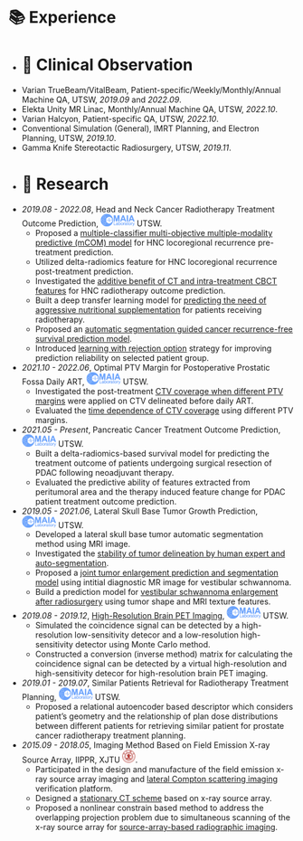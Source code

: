 
# 📚 Experience
* # 🏥 Clinical Observation 

- Varian TrueBeam/VitalBeam, Patient-specific/Weekly/Monthly/Annual Machine QA, UTSW, *2019.09* and *2022.09*.
- Elekta Unity MR Linac, Monthly/Annual Machine QA, UTSW, *2022.10*.
- Varian Halcyon, Patient-specific QA, UTSW, *2022.10*.
- Conventional Simulation (General), IMRT Planning, and Electron Planning, UTSW, *2019.10*.
- Gamma Knife Stereotactic Radiosurgery, UTSW, *2019.11*.

* # 📖 Research

- *2019.08 - 2022.08*, Head and Neck Cancer Radiotherapy Treatment Outcome Prediction, <a href="https://www.utsouthwestern.edu/labs/maia/"><img class="svg" src="/images/MAIA.svg" width="60pt"></a> UTSW.
  - Proposed a [multiple-classifier multi-objective multiple-modality predictive (mCOM) model](https://aapm.onlinelibrary.wiley.com/doi/full/10.1002/mp.14388) for HNC locoregional recurrence pre-treatment prediction.
  - Utilized delta-radiomics feature for HNC locoregional recurrence post-treatment prediction.
  - Investigated the [additive benefit of CT and intra-treatment CBCT features](https://qims.amegroups.com/article/view/74434/html) for HNC radiotherapy outcome prediction.
  - Built a deep transfer learning model for [predicting the need of aggressive nutritional supplementation](https://www.sciencedirect.com/science/article/pii/S0167814022002249) for patients receiving radiotherapy.
  - Proposed an [automatic segmentation guided cancer recurrence-free survival prediction model](https://arxiv.org/abs/2210.00589).
  - Introduced [learning with rejection option](https://aapm.onlinelibrary.wiley.com/doi/10.1002/mp.16132) strategy for improving prediction reliability on selected patient group.
- *2021.10 - 2022.06*, Optimal PTV Margin for Postoperative Prostatic Fossa Daily ART, <a href="https://www.utsouthwestern.edu/labs/maia/"><img class="svg" src="/images/MAIA.svg" width="60pt"></a> UTSW.
  - Investigated the post-treatment [CTV coverage when different PTV margins](https://www.practicalradonc.org/article/S1879-8500(22)00366-6/fulltext) were applied on CTV delineated before daily ART.
  - Evaluated the [time dependence of CTV coverage](https://www.redjournal.org/article/S0360-3016(22)03052-8/fulltext) using different PTV margins.
- *2021.05 - Present*, Pancreatic Cancer Treatment Outcome Prediction, <a href="https://www.utsouthwestern.edu/labs/maia/"><img class="svg" src="/images/MAIA.svg" width="60pt"></a> UTSW.
  - Built a delta-radiomics-based survival model for predicting the treatment outcome of patients undergoing surgical resection of PDAC following neoadjuvant therapy. 
  - Evaluated the predictive ability of features extracted from peritumoral area and the therapy induced feature change for PDAC patient treatment outcome prediction.
- *2019.05 - 2021.06*, Lateral Skull Base Tumor Growth Prediction, <a href="https://www.utsouthwestern.edu/labs/maia/"><img class="svg" src="/images/MAIA.svg" width="60pt"></a> UTSW.
  - Developed a lateral skull base tumor automatic segmentation method using MRI image.
  - Investigated the [stability of tumor delineation by human expert and auto-segmentation](https://onlinelibrary.wiley.com/doi/abs/10.1002/lary.28695).
  - Proposed a [joint tumor enlargement prediction and segmentation model](https://onlinelibrary.wiley.com/doi/10.1002/lary.30516) using  intitial diagnostic MR image for vestibular schwannoma.
  - Build a prediction model for [vestibular schwannoma enlargement after radiosurgery](https://journals.lww.com/otology-neurotology/Abstract/2021/03000/Prediction_of_Vestibular_Schwannoma_Enlargement.32.aspx) using tumor shape and MRI texture features.
- *2019.08 - 2019.12*, [High-Resolution Brain PET Imaging](https://ieeexplore.ieee.org/abstract/document/9875884/), <a href="https://www.utsouthwestern.edu/labs/maia/"><img class="svg" src="/images/MAIA.svg" width="60pt"></a> UTSW.
  - Simulated the coincidence signal can be detected by a high-resolution low-sensitivity detecor and a low-resolution high-sensitivity detector using Monte Carlo method.
  - Constructed a conversion (inverse method) matrix for calculating the coincidence signal can be detected by a virtual high-resolution and high-sensitivity detecor for high-resolution brain PET imaging. 
- *2019.01 - 2019.07*, Similar Patients Retrieval for Radiotherapy Treatment Planning, <a href="https://www.utsouthwestern.edu/labs/maia/"><img class="svg" src="/images/MAIA.svg" width="60pt"></a> UTSW.  
  - Proposed a relational autoencoder based descriptor which considers patient’s geometry and the relationship of plan dose distributions between different patients for retrieving similar patient for prostate cancer radiotherapy treatment planning.
- *2015.09 - 2018.05*, Imaging Method Based on Field Emission X-ray Source Array, IIPPR, XJTU <a href="http://en.xjtu.edu.cn/"><img class="svg" src="/images/XJTU.svg" width="23pt"></a>.
  - Participated in the design and manufacture of the field emission x-ray source array imaging and [lateral Compton scattering imaging](https://www.spiedigitallibrary.org/conference-proceedings-of-spie/10573/105732C/Compton-scatter-tomography-with-photon-counting-detector--a-preliminary/10.1117/12.2293522.full) verification platform. 
  - Designed a [stationary CT scheme](http://onlinelibrary.fully3d.org/papers/2017/Fully3D.2017-11-3203017.pdf) based on x-ray source array.
  - Proposed a nonlinear constrain based method to address the overlapping projection problem due to simultaneous scanning of the x-ray source array for [source-array-based radiographic imaging](http://onlinelibrary.fully3d.org/papers/2017/Fully3D.2017-11-3203018.pdf).